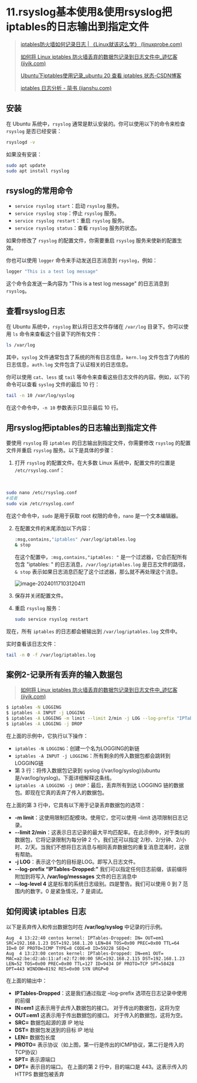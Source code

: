# 11.rsyslog基本使用&使用rsyslog把iptables的日志输出到指定文件

> [iptables防火墙如何记录日志 | 《Linux就该这么学》 (linuxprobe.com)](https://www.linuxprobe.com/iptables-record-log.html)
>
> [如何将 Linux iptables 防火墙丢弃的数据包记录到日志文件中_迹忆客 (jiyik.com)](https://www.jiyik.com/tm/xwzj/opersys_1580.html)
>
> [Ubuntu下iptables使用记录_ubuntu 20 查看 iptables 状态-CSDN博客](https://blog.csdn.net/just_young/article/details/47816387)
>
> [iptables 日志分析 - 简书 (jianshu.com)](https://www.jianshu.com/p/33469ad74180)

## 安装

在 Ubuntu 系统中，`rsyslog` 通常是默认安装的。你可以使用以下的命令来检查 `rsyslog` 是否已经安装：

```sh
rsyslogd -v
```

如果没有安装：

```sh
sudo apt update
sudo apt install rsyslog
```

## rsyslog的常用命令

- `service rsyslog start`：启动 `rsyslog` 服务。
- `service rsyslog stop`：停止 `rsyslog` 服务。
- `service rsyslog restart`：重启 `rsyslog` 服务。
- `service rsyslog status`：查看 `rsyslog` 服务的状态。

如果你修改了 `rsyslog` 的配置文件，你需要重启 `rsyslog` 服务来使新的配置生效。

你也可以使用 `logger` 命令来手动发送日志消息到 `rsyslog`，例如：

```sh
logger "This is a test log message"
```

这个命令会发送一条内容为 "This is a test log message" 的日志消息到 `rsyslog`。

## 查看rsyslog日志

在 Ubuntu 系统中，`rsyslog` 默认将日志文件存储在 `/var/log` 目录下。你可以使用 `ls` 命令来查看这个目录下的所有文件：

```bash
ls /var/log
```

其中，`syslog` 文件通常包含了系统的所有日志信息，`kern.log` 文件包含了内核的日志信息，`auth.log` 文件包含了认证相关的日志信息。

你可以使用 `cat`、`less` 或 `tail` 等命令来查看这些日志文件的内容。例如，以下的命令可以查看 `syslog` 文件的最后 10 行：

```bash
tail -n 10 /var/log/syslog
```

在这个命令中，`-n 10` 参数表示只显示最后 10 行。

## 用rsyslog把iptables的日志输出到指定文件

要使用 `rsyslog` 将 `iptables` 的日志输出到指定文件，你需要修改 `rsyslog` 的配置文件并重启 `rsyslog` 服务。以下是具体的步骤：

1. 打开 `rsyslog` 的配置文件。在大多数 Linux 系统中，配置文件的位置是 `/etc/rsyslog.conf`：

​		

```sh
sudo nano /etc/rsyslog.conf
#或者
sudo vim /etc/rsyslog.conf
```

在这个命令中，`sudo` 是用于获取 root 权限的命令，`nano` 是一个文本编辑器。

2. 在配置文件的末尾添加以下内容：

   ```sh
   :msg,contains,"iptables" /var/log/iptables.log
   & stop
   ```

   在这个配置中，`:msg,contains,"iptables: "` 是一个过滤器，它会匹配所有包含 "iptables: " 的日志消息，`/var/log/iptables.log` 是日志文件的路径，`& stop` 表示如果日志消息匹配了这个过滤器，那么就不再处理这个消息。

   ![image-20240117103120411](https://s2.loli.net/2024/01/17/NDwChxMgzVn8KIp.png)

3. 保存并关闭配置文件。

4. 重启 `rsyslog` 服务：

   ```sh
   sudo service rsyslog restart
   ```

   

现在，所有 `iptables` 的日志都会被输出到 `/var/log/iptables.log` 文件中。

实时查看该日志文件：

```sh
tail -n 0 -f /var/log/iptables.log
```

## 案例2-记录所有丢弃的输入数据包

> [如何将 Linux iptables 防火墙丢弃的数据包记录到日志文件中_迹忆客 (jiyik.com)](https://www.jiyik.com/tm/xwzj/opersys_1580.html)

```sh
$ iptables -N LOGGING
$ iptables -A INPUT -j LOGGING
$ iptables -A LOGGING -m limit --limit 2/min -j LOG --log-prefix "IPTables-Dropped: " --log-level 4
$ iptables -A LOGGING -j DROP
```

在上面的示例中，它执行以下操作：

- `iptables -N LOGGING`：创建一个名为LOGGING的新链
- `iptables -A INPUT -j LOGGING`：所有剩余的传入数据包都会跳转到LOGGING链
- 第 3 行：将传入数据包记录到 syslog (/var/log/syslog)(ubuntu是/var/log/syslog)。下面详细解释这条线。
- `iptables -A LOGGING -j DROP`：最后，丢弃所有到达 LOGGING 链的数据包。即现在它真的丢弃了传入的数据包。

在上面的第 3 行中，它具有以下用于记录丢弃数据包的选项：

- **-m limit**：这使用限制匹配模块。使用它，您可以使用 –limit 选项限制日志记录。
- **--limit 2/min**：这表示日志记录的最大平均匹配率。在此示例中，对于类似的数据包，它将记录限制为每分钟 2 个。我们还可以指定 2/秒、2/分钟、2/小时、2/天。当我们不想将日志消息与相同丢弃数据包的重复消息混淆时，这很有帮助。
- **-j LOG**：表示这个包的目标是LOG。即写入日志文件。
- **--log-prefix “IPTables-Dropped:”** 我们可以指定任何日志前缀，该前缀将附加到将写入 **/var/log/messages** 文件的日志消息中
- **--log-level 4** 这是标准的系统日志级别。四是警告。我们可以使用 0 到 7 范围内的数字。0 是紧急情况，7 是调试。

## 如何阅读 iptables 日志

以下是丢弃传入和传出数据包时在 **/var/log/syslog** 中记录的行示例。

```
Aug  4 13:22:40 centos kernel: IPTables-Dropped: IN= OUT=em1 SRC=192.168.1.23 DST=192.168.1.20 LEN=84 TOS=0x00 PREC=0x00 TTL=64 ID=0 DF PROTO=ICMP TYPE=8 CODE=0 ID=59228 SEQ=2
Aug  4 13:23:00 centos kernel: IPTables-Dropped: IN=em1 OUT= MAC=a2:be:d2:ab:11:af:e2:f2:00:00 SRC=192.168.2.115 DST=192.168.1.23 LEN=52 TOS=0x00 PREC=0x00 TTL=127 ID=9434 DF PROTO=TCP SPT=58428 DPT=443 WINDOW=8192 RES=0x00 SYN URGP=0
```

在上面的输出中：

- **IPTables-Dropped**：这是我们通过指定 –log-prefix 选项在日志记录中使用的前缀
- **IN=em1** 这表示用于此传入数据包的接口。 对于传出的数据包，这将为空
- **OUT=em1** 这表示用于传出数据包的接口。 对于传入的数据包，这将为空。
- **SRC=** 数据包起源的源 IP 地址
- **DST=** 数据包发送到的目标 IP 地址
- **LEN=** 数据包长度
- **PROTO=** 表示协议（如上图，第一行是传出的ICMP协议，第二行是传入的TCP协议）
- **SPT=** 表示源端口
- **DPT=** 表示目的端口。 在上面的第 2 行中，目的端口是 443。这表示传入的 HTTPS 数据包被丢弃
